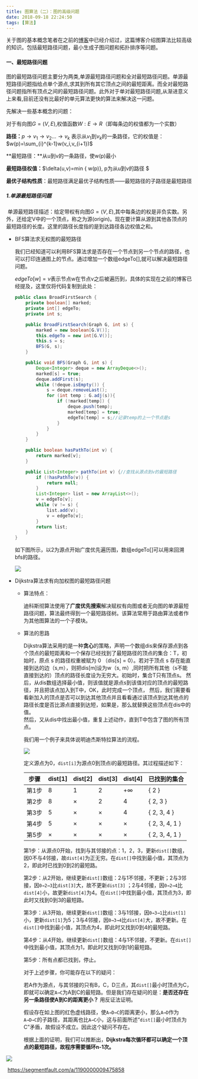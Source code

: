 ```yaml
---
title: 图算法（二）：图的高级问题
date: 2018-09-18 22:24:50
tags: [算法]
---
```


关于图的基本概念笔者在之前的[博客](https://harold1994.github.io/2018/07/03/图算法/)中已经介绍过，这篇博客介绍图算法比较高级的知识。包括最短路径问题，最小生成子图问题和拓扑排序等问题。

#### 一、最短路径问题

​	图的最短路径问题主要分为两类,单源最短路径问题和全对最短路径问题。单源最短路径问题指给点单个源点,求其到所有其它顶点之间的最短距离。而全对最短路径问题指所有顶点之间的最短路径问题。此外对于单对最短路径问题,从渐进意义上来看,目前还没有比最好的单元算法更快的算法来解决这一问题。

先解决一些基本概念的问题：

对于有向图$G=(V,E)$,权值函数$W: E→R$（即每条边的权值都为一个实数）

**路径：**$p\rightarrow v_1 \rightarrow v_2  ...  \rightarrow v_k$ 表示从$v_1$到$v_k$的一条路径，它的权值是：        					 $w(p)=\sum_{i}^{k-1}w(v_i,v_{i+1})$

**最短路径：**从u到v的一条路径，使w(p)最小

**最短路径权值：**$\delta(u,v)=min  \{ w(p)\}, p为从u到v的路径 $

**最优子结构性质**：最短路径满足最优子结构性质——最短路径的子路径是最短路径

##### 1.单源最短路径问题

​	单源最短路径描述：给定带权有向图$G=(V,E)$,其中每条边的权是非负实数。另外，还给定V中的一个顶点，称之为源(origin)。现在要计算从源到其他各顶点的最短路径的长度。这里的路径长度指的是到达路径各边权值之和。

* BFS算法求无权图的最短路径

  我们已经知道可以利用BFS算法求是否存在一个节点到另一个节点的路径，也可以打印连通图上的节点。通过增加一个数组edgeTo[],就可以解决最短路径问题。

  $edgeTo[w] = v$表示节点w在节点v之后被遍历到，具体的实现在之前的博客已经提及，这里仅将代码复制到此处：

  ```java
  public class BroadFirstSearch {
      private boolean[] marked;
      private int[] edgeTo;
      private int s;
  
      public BroadFirstSearch(Graph G, int s) {
          marked = new boolean[G.V()];
          this.edgeTo = new int[G.V()];
          this.s = s;
          BFS(G, s);
      }
  
      public void BFS(Graph G, int s) {
          Deque<Integer> deque = new ArrayDeque<>();
          marked[s] = true;
          deque.addFirst(s);
          while (!deque.isEmpty()) {
              s = deque.removeLast();
              for (int temp : G.adj(s)){
                  if (!marked[temp]) {
                      deque.push(temp);
                      marked[temp] = true;
                      edgeTo[temp] = s;//记录temp的上一个节点是s
                  }
              }
          }
      }
  
      public boolean hasPathTo(int v) {
          return marked[v];
      }
  
      public List<Integer> pathTo(int v) {//查找从源点到v的最短路径
          if (!hasPathTo(v)) {
              return null;
          }
          List<Integer> list = new ArrayList<>();
          v = edgeTo[v];
          while (v != s) {
              list.add(v);
              v = edgeTo[v];
          }
          return list;
      }
  }
  ```

  如下图所示，以2为源点开始广度优先遍历图，数组edgeTo[]可以用来回溯bfs的路径。

  ![](http://p5s7d12ls.bkt.clouddn.com/18-9-19/26047827.jpg)


* Dijkstra算法求有向加权图的最短路径问题

  - 算法特点：

    迪科斯彻算法使用了**广度优先搜索**解决赋权有向图或者无向图的单源最短路径问题，算法最终得到一个最短路径树。该算法常用于路由算法或者作为其他图算法的一个子模块。

  - 算法的思路

    Dijkstra算法采用的是一种**贪心**的策略，声明一个数组dis来保存源点到各个顶点的最短距离和一个保存已经找到了最短路径的顶点的集合：T，初始时，原点 s 的路径权重被赋为 0 （dis[s] = 0）。若对于顶点 s 存在能直接到达的边（s,m），则把dis[m]设为w（s, m）,同时把所有其他（s不能直接到达的）顶点的路径长度设为无穷大。初始时，集合T只有顶点s。 
    然后，从dis数组选择最小值，则该值就是源点s到该值对应的顶点的最短路径，并且把该点加入到T中，OK，此时完成一个顶点， 
    然后，我们需要看看新加入的顶点是否可以到达其他顶点并且看看通过该顶点到达其他点的路径长度是否比源点直接到达短，如果是，那么就替换这些顶点在dis中的值。  
    然后，又从dis中找出最小值，重复上述动作，直到T中包含了图的所有顶点。

    我们用一个例子来具体说明迪杰斯特拉算法的流程。

    ![](http://p5s7d12ls.bkt.clouddn.com/18-9-19/53167220.jpg)

    定义源点为0，`dist[i]`为源点0到顶点i的最短路径。其过程描述如下：

    | 步骤  | dist[1] | dist[2] | dist[3] | dist[4] | 已找到的集合   |
    | ----- | ------- | ------- | ------- | ------- | -------------- |
    | 第1步 | 8       | 1       | 2       | +∞      | { 2 }          |
    | 第2步 | 8       | ×       | 2       | 4       | { 2, 3 }       |
    | 第3步 | 5       | ×       | ×       | 4       | { 2, 3, 4 }    |
    | 第4步 | 5       | ×       | ×       | ×       | { 2, 3, 4, 1 } |
    | 第5步 | ×       | ×       | ×       | ×       | { 2, 3, 4, 1 } |

    第1步：从源点0开始，找到与其邻接的点：1，2，3，更新`dist[]`数组，因0不与4邻接，故`dist[4]`为正无穷。在`dist[]`中找到最小值，其顶点为2，即此时已找到0到2的最短路。

    第2步：从2开始，继续更新`dist[]`数组：2与1不邻接，不更新；2与3邻接，因`0→2→3`比`dist[3]`大，故不更新`dist[3]` ；2与4邻接，因`0→2→4`比`dist[4]`小，故更新`dist[4]`为4。在`dist[]`中找到最小值，其顶点为3，即此时又找到0到3的最短路。

    第3步：从3开始，继续更新`dist[]`数组：3与1邻接，因`0→3→1`比`dist[1]`小，更新`dist[1]`为5；3与4邻接，因`0→3→4`比`dist[4]`大，故不更新。在`dist[]`中找到最小值，其顶点为4，即此时又找到0到4的最短路。

    第4步：从4开始，继续更新`dist[]`数组：4与1不邻接，不更新。在`dist[]`中找到最小值，其顶点为1，即此时又找到0到1的最短路。

    第5步：所有点都已找到，停止。

    对于上述步骤，你可能存在以下的疑问：

    ​	   若A作为源点，与其邻接的只有B，C，D三点，其`dist[]`最小时顶点为C，即就可以确定`A→C`为A到C的最短路。但是我们存在疑问的是：**是否还存在另一条路径使A到C的距离更小？** 用反证法证明。

    假设存在如上图的红色虚线路径，使`A→D→C`的距离更小，那么`A→D`作为`A→D→C`的子路径，其距离也比`A→C`小，这与前面所述“`dist[]`最小时顶点为C”矛盾，故假设不成立。因此这个疑问不存在。

    根据上面的证明，我们可以推断出，**Dijkstra每次循环都可以确定一个顶点的最短路径，故程序需要循环n-1次。**

![](http://p5s7d12ls.bkt.clouddn.com/18-9-19/65387848.jpg)

​		https://segmentfault.com/a/1190000009475858